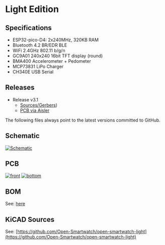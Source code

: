 # Light Edition

## Specifications

* ESP32-pico-D4: 2x240MHz, 320KB RAM
* Bluetooth 4.2 BR/EDR BLE
* WiFi 2.4GHz 802.11 b/g/n
* GC9A01 240x240 16bit TFT display (round)
* BMA400 Accelerometer + Pedometer
* MCP73831 LiPo Charger
* CH340E USB Serial

## Releases

* Release v3.1
    - [Sources/Gerbers](https://github.com/Open-Smartwatch/open-smartwatch-light/releases/tag/v3.3))
    - [PCB via Aisler](https://aisler.net/p/ELCCRXOS)

The following files always point to the latest versions committed to GitHub.

## Schematic

[![Schematic](https://raw.githubusercontent.com/Open-Smartwatch/open-smartwatch-light/master/docs/img/osw-light-schematic.svg)](https://raw.githubusercontent.com/Open-Smartwatch/open-smartwatch-light/master/docs/img/osw-light-schematic.svg)

## PCB

[![front](https://raw.githubusercontent.com/Open-Smartwatch/open-smartwatch-light/master/docs/img/osw-light-top.svg)](https://raw.githubusercontent.com/Open-Smartwatch/open-smartwatch-light/master/docs/img/osw-light-top.svg)
[![bottom](https://raw.githubusercontent.com/Open-Smartwatch/open-smartwatch-light/master/docs/img/osw-light-bottom.svg)](https://raw.githubusercontent.com/Open-Smartwatch/open-smartwatch-light/master/docs/img/osw-light-bottom.svg)

## BOM

See: [here](https://htmlpreview.github.io/?https://github.com/Open-Smartwatch/open-smartwatch-light/blob/master/docs/bom/osw-light-ibom.html)

## KiCAD Sources

See:
[https://github.com/Open-Smartwatch/open-smartwatch-light](https://github.com/Open-Smartwatch/open-smartwatch-light)
